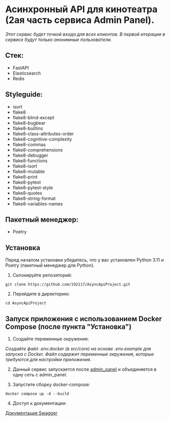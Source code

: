 # Асинхронный API для кинотеатра (2ая часть сервиса Admin Panel).

_Этот сервис будет точкой входа для всех клиентов. В первой итерации в сервисе будут только анонимные пользователи._

## Стек:

- FastAPI
- Elasticsearch
- Redis

## Styleguide:

- isort
- flake8
- flake8-blind-except
- flake8-bugbear
- flake8-builtins
- flake8-class-attributes-order
- flake8-cognitive-complexity
- flake8-commas
- flake8-comprehensions
- flake8-debugger
- flake8-functions
- flake8-isort
- flake8-mutable
- flake8-print
- flake8-pytest
- flake8-pytest-style
- flake8-quotes
- flake8-string-format
- flake8-variables-names

## Пакетный менеджер:

- Poetry

## Установка

Перед началом установки убедитесь, что у вас установлен Python 3.11 и Poetry (пакетный менеджер для Python).

1. Склонируйте репозиторий:

`git clone https://github.com/192117/AsyncApiProject.git`

2. Перейдите в директорию:

`cd AsyncApiProject`

## Запуск приложения c использованием Docker Compose (после пункта "Установка")

1. Создайте переменные окружения:

_Создайте файл .env.docker (в src/core) на основе .env.example для запуска с Docker. Файл содержит 
переменные окружения, которые требуются для настройки приложения._

2. Данный сервис запускается после [admin_panel](https://github.com/192117/admin_panel) и объединяется в одну сеть 
с admin_panel.

3. Запустите сборку docker-compose:

`docker compose up -d --build`

4. Доступ к документации: 

[Документация Swagger](http://127.0.0.1:8888/api/openapi/)

